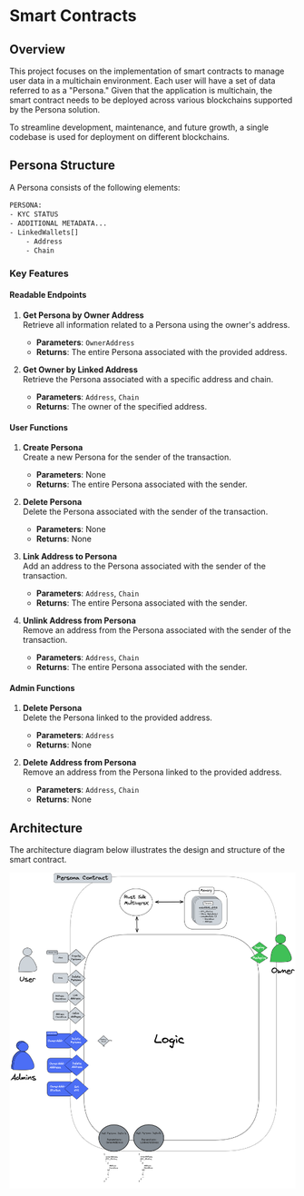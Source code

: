
# Smart Contracts

## Overview

This project focuses on the implementation of smart contracts to manage user data in a multichain environment. Each user will have a set of data referred to as a "Persona." Given that the application is multichain, the smart contract needs to be deployed across various blockchains supported by the Persona solution.

To streamline development, maintenance, and future growth, a single codebase is used for deployment on different blockchains.

## Persona Structure

A Persona consists of the following elements:

```plaintext
PERSONA:
- KYC STATUS
- ADDITIONAL METADATA...
- LinkedWallets[]
    - Address
    - Chain
```

### Key Features

#### Readable Endpoints

1. **Get Persona by Owner Address**  
   Retrieve all information related to a Persona using the owner's address.  
   - **Parameters**: `OwnerAddress`
   - **Returns**: The entire Persona associated with the provided address.

2. **Get Owner by Linked Address**  
   Retrieve the Persona associated with a specific address and chain.  
   - **Parameters**: `Address`, `Chain`
   - **Returns**: The owner of the specified address.

#### User Functions

1. **Create Persona**  
   Create a new Persona for the sender of the transaction.  
   - **Parameters**: None
   - **Returns**: The entire Persona associated with the sender.

2. **Delete Persona**  
   Delete the Persona associated with the sender of the transaction.  
   - **Parameters**: None
   - **Returns**: None

3. **Link Address to Persona**  
   Add an address to the Persona associated with the sender of the transaction.  
   - **Parameters**: `Address`, `Chain`
   - **Returns**: The entire Persona associated with the sender.

4. **Unlink Address from Persona**  
   Remove an address from the Persona associated with the sender of the transaction.  
   - **Parameters**: `Address`, `Chain`
   - **Returns**: The entire Persona associated with the sender.

#### Admin Functions

1. **Delete Persona**  
   Delete the Persona linked to the provided address.  
   - **Parameters**: `Address`
   - **Returns**: None

2. **Delete Address from Persona**  
   Remove an address from the Persona linked to the provided address.  
   - **Parameters**: `Address`, `Chain`
   - **Returns**: None

## Architecture

The architecture diagram below illustrates the design and structure of the smart contract.

![Architecture Diagram](design.excalidraw.png)

